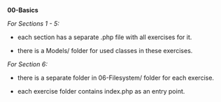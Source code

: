 **00-Basics**


*For Sections 1 - 5:*

  * each section has a separate .php file with all exercises for it.
  
  * there is a Models/ folder for used classes in these exercises.
  
*For Section 6:*

  * there is a separate folder in 06-Filesystem/ folder for each exercise.
  
  * each exercise folder contains index.php as an entry point.
